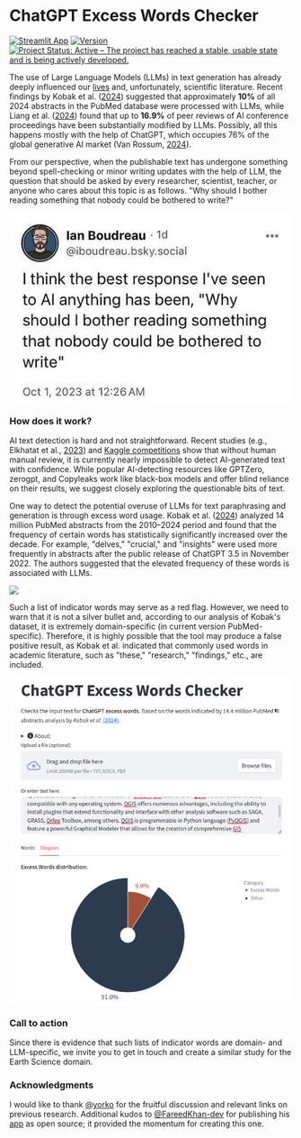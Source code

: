 # ChatGPT Excess Words Checker

[![Streamlit App](https://static.streamlit.io/badges/streamlit_badge_black_white.svg)](https://detect-chatgpt.streamlit.app)
[![Version](https://img.shields.io/badge/version-0.1.1-green)](https://github.com/atsyplenkov/detect-chatgpt)
[![Project Status: Active – The project has reached a stable, usable state and is being actively developed.](https://www.repostatus.org/badges/latest/active.svg)](https://www.repostatus.org/#active)

The use of Large Language Models (LLMs) in text generation has already deeply influenced our [lives](https://time.com/7026050/chatgpt-quit-teaching-ai-essay/) and, unfortunately, scientific literature. Recent findings by Kobak et al. ([2024](https://arxiv.org/abs/2406.07016v2)) suggested that approximately **10%** of all 2024 abstracts in the PubMed database were processed with LLMs, while Liang et al. ([2024](https://arxiv.org/abs/2403.07183)) found that up to **16.9%** of peer reviews of AI conference proceedings have been substantially modified by LLMs. Possibly, all this happens mostly with the help of ChatGPT, which occupies 76% of the global generative AI market (Van Rossum, [2024](https://www.flexos.work/learn/generative-ai-top-150)).

From our perspective, when the publishable text has undergone something beyond spell-checking or minor writing updates with the help of LLM, the question that should be asked by every researcher, scientist, teacher, or anyone who cares about this topic is as follows. "Why should I bother reading something that nobody could be bothered to write?"

<img src="man/figures/why-should-i-read.jpg" style="display: block; margin: auto;" />

### How does it work?
AI text detection is hard and not straightforward. Recent studies (e.g., Elkhatat et al., [2023](https://edintegrity.biomedcentral.com/articles/10.1007/s40979-023-00140-5)) and [Kaggle competitions](https://yorko.github.io/2022/detecting-generated-content/) show that without human manual review, it is currently nearly impossible to detect AI-generated text with confidence. While popular AI-detecting resources like GPTZero, zerogpt, and Copyleaks work like black-box models and offer blind reliance on their results, we suggest closely exploring the questionable bits of text.

One way to detect the potential overuse of LLMs for text paraphrasing and generation is through excess word usage. Kobak et al. ([2024](https://arxiv.org/abs/2406.07016v2)) analyzed 14 million PubMed abstracts from the 2010–2024 period and found that the frequency of certain words has statistically significantly increased over the decade. For example, "delves," "crucial," and "insights" were used more frequently in abstracts after the public release of ChatGPT 3.5 in November 2022. The authors suggested that the elevated frequency of these words is associated with LLMs.

<img src="https://arxiv.org/html/2406.07016v2/x1.png" style="display: block; margin: auto;" />

Such a list of indicator words may serve as a red flag. However, we need to warn that it is not a silver bullet and, according to our analysis of Kobak's dataset, it is extremely domain-specific (in current version PubMed-specific). Therefore, it is highly possible that the tool may produce a false positive result, as Kobak et al. indicated that commonly used words in academic literature, such as "these," "research," "findings," etc., are included.

<img src="man/figures/app-screenshot.png" style="display: block; margin: auto;" />

### Call to action
Since there is evidence that such lists of indicator words are domain- and LLM-specific, we invite you to get in touch and create a similar study for the Earth Science domain.

### Acknowledgments
I would like to thank [@yorko](https://github.com/yorko) for the fruitful discussion and relevant links on previous research. Additional kudos to [@FareedKhan-dev](https://github.com/FareedKhan-dev) for publishing his [app](https://github.com/FareedKhan-dev/Detect-AI-text-Easily) as open source; it provided the momentum for creating this one.